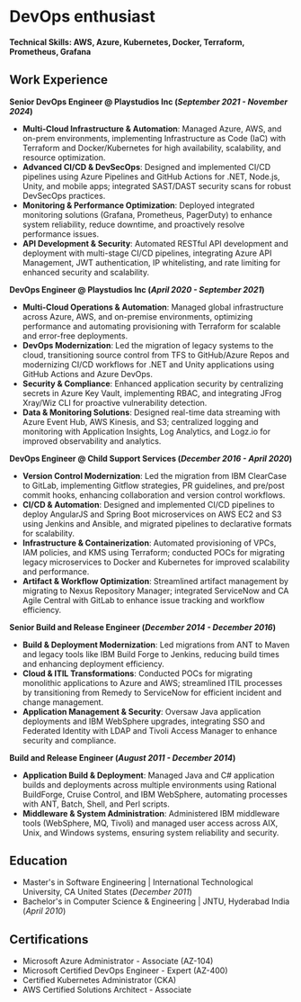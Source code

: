 # DevOps enthusiast

#### Technical Skills: AWS, Azure, Kubernetes, Docker, Terraform, Prometheus, Grafana

## Work Experience 
**Senior DevOps Engineer @ Playstudios Inc (_September 2021 - November 2024_)**
- **Multi-Cloud Infrastructure & Automation**: Managed Azure, AWS, and on-prem environments, implementing Infrastructure as Code (IaC) with Terraform and Docker/Kubernetes for high availability, scalability, and resource optimization.
- **Advanced CI/CD & DevSecOps**: Designed and implemented CI/CD pipelines using Azure Pipelines and GitHub Actions for .NET, Node.js, Unity, and mobile apps; integrated SAST/DAST security scans for robust DevSecOps practices.
- **Monitoring & Performance Optimization**: Deployed integrated monitoring solutions (Grafana, Prometheus, PagerDuty) to enhance system reliability, reduce downtime, and proactively resolve performance issues.
- **API Development & Security**: Automated RESTful API development and deployment with multi-stage CI/CD pipelines, integrating Azure API Management, JWT authentication, IP whitelisting, and rate limiting for enhanced security and scalability.

**DevOps Engineer @ Playstudios Inc (_April 2020 - September 2021_)**
- **Multi-Cloud Operations & Automation**: Managed global infrastructure across Azure, AWS, and on-premise environments, optimizing performance and automating provisioning with Terraform for scalable and error-free deployments.
- **DevOps Modernization**: Led the migration of legacy systems to the cloud, transitioning source control from TFS to GitHub/Azure Repos and modernizing CI/CD workflows for .NET and Unity applications using GitHub Actions and Azure DevOps.
- **Security & Compliance**: Enhanced application security by centralizing secrets in Azure Key Vault, implementing RBAC, and integrating JFrog Xray/Wiz CLI for proactive vulnerability detection.
- **Data & Monitoring Solutions**: Designed real-time data streaming with Azure Event Hub, AWS Kinesis, and S3; centralized logging and monitoring with Application Insights, Log Analytics, and Logz.io for improved observability and analytics.

**DevOps Engineer @ Child Support Services (_December 2016 - April 2020_)**
- **Version Control Modernization**: Led the migration from IBM ClearCase to GitLab, implementing Gitflow strategies, PR guidelines, and pre/post commit hooks, enhancing collaboration and version control workflows.
- **CI/CD & Automation**: Designed and implemented CI/CD pipelines to deploy AngularJS and Spring Boot microservices on AWS EC2 and S3 using Jenkins and Ansible, and migrated pipelines to declarative formats for scalability.
- **Infrastructure & Containerization**: Automated provisioning of VPCs, IAM policies, and KMS using Terraform; conducted POCs for migrating legacy microservices to Docker and Kubernetes for improved scalability and performance.
- **Artifact & Workflow Optimization**: Streamlined artifact management by migrating to Nexus Repository Manager; integrated ServiceNow and CA Agile Central with GitLab to enhance issue tracking and workflow efficiency.

**Senior Build and Release Engineer (_December 2014 - December 2016_)**
- **Build & Deployment Modernization**: Led migrations from ANT to Maven and legacy tools like IBM Build Forge to Jenkins, reducing build times and enhancing deployment efficiency.
- **Cloud & ITIL Transformations**: Conducted POCs for migrating monolithic applications to Azure and AWS; streamlined ITIL processes by transitioning from Remedy to ServiceNow for efficient incident and change management.
- **Application Management & Security**: Oversaw Java application deployments and IBM WebSphere upgrades, integrating SSO and Federated Identity with LDAP and Tivoli Access Manager to enhance security and compliance.

**Build and Release Engineer (_August 2011 - December 2014_)**
- **Application Build & Deployment**: Managed Java and C# application builds and deployments across multiple environments using Rational BuildForge, Cruise Control, and IBM WebSphere, automating processes with ANT, Batch, Shell, and Perl scripts.
- **Middleware & System Administration**: Administered IBM middleware tools (WebSphere, MQ, Tivoli) and managed user access across AIX, Unix, and Windows systems, ensuring system reliability and security.

## Education
- Master's in Software Engineering | International Technological University, CA United States (_December 2011_)
- Bachelor's in Computer Science & Engineering | JNTU, Hyderabad India (_April 2010_)

## Certifications
- Microsoft Azure Administrator - Associate (AZ-104)
- Microsoft Certified DevOps Engineer - Expert (AZ-400)
- Certified Kubernetes Administrator (CKA)
- AWS Certified Solutions Architect - Associate
